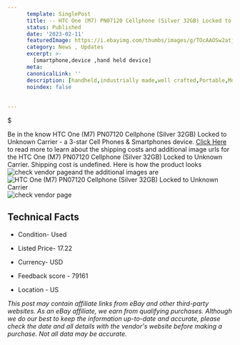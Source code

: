 ```yaml
---
      template: SinglePost
      title: -- HTC One (M7) PN07120 Cellphone (Silver 32GB) Locked to Unknown Carrier
      status: Published
      date: '2023-02-11'
      featuredImage: https://i.ebayimg.com/thumbs/images/g/TOcAAOSw2atjq0rX/s-l225.jpg
      category: News , Updates
      excerpt: >-
        [smartphone,device ,hand held device]
      meta:
      canonicalLink: ''
      description: [handheld,industrially made,well crafted,Portable,Mobile,Compact,Convenient,Lightweight,Maneuverable,Man-portable,Miniature,Carriable,Hand-held,Light,Holdable,Transportable,Mobile device,Pocket-sized,On-the-go,Wireless,Cordless,Compact size,Convenient size, smartphone,device ,hand held device]
      noindex: false
      
        
---
```

$

Be in the know HTC One (M7) PN07120 Cellphone (Silver 32GB) Locked to Unknown Carrier - a 3-star Cell Phones & Smartphones device. [Click Here](https://www.ebay.com/itm/165855130876?hash=item269dbc74fc%3Ag%3ATOcAAOSw2atjq0rX&mkevt=1&mkcid=1&mkrid=711-53200-19255-0&campid=%253CePNCampaignId%253E&customid=%253CreferenceId%253E&toolid=10049) to read more to learn about the shipping costs and additional image urls for the HTC One (M7) PN07120 Cellphone (Silver 32GB) Locked to Unknown Carrier. Shipping cost is undefined. Here is how the product looks ![check vendor page](https://i.ebayimg.com/thumbs/images/g/TOcAAOSw2atjq0rX/s-l225.jpg)and the additional images are![HTC One (M7) PN07120 Cellphone (Silver 32GB) Locked to Unknown Carrier](https://i.ebayimg.com/images/g/TOcAAOSw2atjq0rX/s-l1600.jpg)![check vendor page](https://origin-galleryplus.ebayimg.com/ws/web/165855130876_2_0_1/225x225.jpg)



 ## Technical Facts 



     
      

 - Condition- Used 


      

 - Listed Price- 17.22 


      

 - Currency- USD 


      

 - Feedback score - 79161 


      

 - Location - US 


      
      

 *_This post may contain affiliate links from eBay and other third-party websites. As an eBay affiliate, we earn from qualifying purchases. Although we do our best to keep the information up-to-date and accurate, please check the date and all details with the vendor's website before making a purchase. Not all data may be accurate._*






